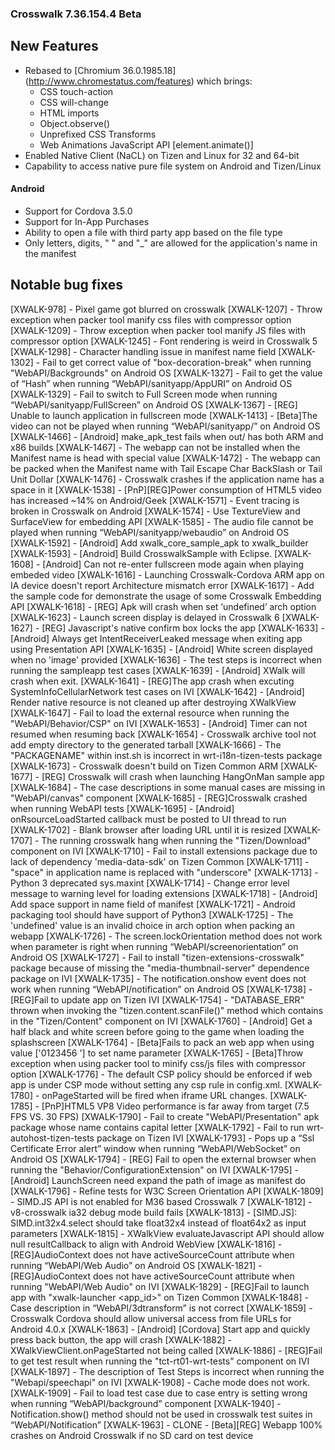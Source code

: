 ### Crosswalk 7.36.154.4 Beta

## New Features

* Rebased to [Chromium 36.0.1985.18] (http://www.chromestatus.com/features) which brings:
   * CSS touch-action
   * CSS will-change
   * HTML imports
   * Object.observe()
   * Unprefixed CSS Transforms
   * Web Animations JavaScript API [element.animate()]
* Enabled Native Client (NaCL) on Tizen and Linux for 32 and 64-bit
* Capability to access native pure file system on Android and Tizen/Linux

#### Android

* Support for Cordova 3.5.0
* Support for In-App Purchases 
* Ability to open a file with third party app based on the file type
* Only letters, digits, " " and "_" are allowed for the application's name in the manifest

## Notable bug fixes

[XWALK-978] - Pixel game got blurred on crosswalk
[XWALK-1207] - Throw exception when packer tool manify css files with compressor option
[XWALK-1209] - Throw exception when packer tool manify JS files with compressor option
[XWALK-1245] - Font rendering is weird in Crosswalk 5
[XWALK-1298] - Character handling issue in manifest name field
[XWALK-1302] - Fail to get correct value of "box-decoration-break" when running "WebAPI/Backgrounds" on Android OS
[XWALK-1327] - Fail to get the value of “Hash” when running “WebAPI/sanityapp/AppURI” on Android OS
[XWALK-1329] - Fail to switch to Full Screen mode when running “WebAPI/sanityapp/FullScreen” on Android OS
[XWALK-1367] - [REG] Unable to launch application in fullscreen mode
[XWALK-1413] - [Beta]The video can not be played when running “WebAPI/sanityapp/” on Android OS
[XWALK-1466] - [Android] make_apk_test fails when out/ has both ARM and x86 builds
[XWALK-1467] - The webapp can not be installed when the Manifest name is head with special value
[XWALK-1472] - The webapp can be packed when the Manifest name with Tail Escape Char BackSlash or Tail Unit Dollar
[XWALK-1476] - Crosswalk crashes if the application name has a space in it
[XWALK-1538] - [PnP][REG]Power consumption of HTML5 video has increased ~14% on Android/Geek
[XWALK-1571] - Event tracing is broken in Crosswalk on Android
[XWALK-1574] - Use TextureView and SurfaceView for embedding API
[XWALK-1585] - The audio file cannot be played when running “WebAPI/sanityapp/webaudio” on Android OS
[XWALK-1592] - [Android] Add xwalk_core_sample_apk to xwalk_builder
[XWALK-1593] - [Android] Build CrosswalkSample with Eclipse.
[XWALK-1608] - [Android] Can not re-enter fullscreen mode again when playing embeded video
[XWALK-1616] - Launching Crosswalk-Cordova ARM app on IA device doesn't report Architecture mismatch error
[XWALK-1617] - Add the sample code for demonstrate the usage of some Crosswalk Embedding API
[XWALK-1618] - [REG] Apk will crash when set ‘undefined’ arch option
[XWALK-1623] - Launch screen display is delayed in Crosswalk 6
[XWALK-1627] - [REG] Javascript's native confirm box locks the app
[XWALK-1633] - [Android] Always get IntentReceiverLeaked message when exiting app using Presentation API
[XWALK-1635] - [Android] White screen displayed when no 'image' provided
[XWALK-1636] - The test steps is incorrect when running the sampleapp test cases
[XWALK-1639] - [Android] XWalk will crash when exit.
[XWALK-1641] - [REG]The app crash when excuting SystemInfoCellularNetwork test cases on IVI
[XWALK-1642] - [Android] Render native resource is not cleaned up after destroying XWalkView
[XWALK-1647] - Fail to load the external resource when running the "WebAPI/Behavior/CSP" on IVI
[XWALK-1653] - [Android] Timer can not resumed when resuming back
[XWALK-1654] - Crosswalk archive tool not add empty directory to the generated tarball
[XWALK-1666] - The "PACKAGENAME" within inst.sh is incorrect in wrt-i18n-tizen-tests package
[XWALK-1673] - Crosswalk doesn't build on Tizen Common ARM
[XWALK-1677] - [REG] Crosswalk will crash when launching HangOnMan sample app
[XWALK-1684] - The case descriptions in some manual cases are missing in "WebAPI/canvas" component
[XWALK-1685] - [REG]Crosswalk crashed when running WebAPI tests
[XWALK-1695] - [Android] onRsourceLoadStarted callback must be posted to UI thread to run
[XWALK-1702] - Blank browser after loading URL until it is resized
[XWALK-1707] - The running crosswalk hang when running the "Tizen/Download" component on IVI
[XWALK-1710] - Fail to install extensions package due to lack of dependency 'media-data-sdk' on Tizen Common
[XWALK-1711] - "space" in application name is replaced with "underscore"
[XWALK-1713] - Python 3 deprecated sys.maxint
[XWALK-1714] - Change error level message to warning level for loading extensions
[XWALK-1718] - [Android] Add space support in name field of manifest
[XWALK-1721] - Android packaging tool should have support of Python3
[XWALK-1725] - The 'undefined' value is an invalid choice in arch option when packing an webapp
[XWALK-1726] - The screen.lockOrientation method does not work when parameter is right when running “WebAPI/screenorientation” on Android OS
[XWALK-1727] - Fail to install "tizen-extensions-crosswalk" package because of missing the "media-thumbnail-server" dependence package on IVI
[XWALK-1735] - The notification.onshow event does not work when running “WebAPI/notification” on Android OS
[XWALK-1738] - [REG]Fail to update app on Tizen IVI
[XWALK-1754] - "DATABASE_ERR" thrown when invoking the "tizen.content.scanFile()" method which contains in the "Tizen/Content" component on IVI
[XWALK-1760] - [Android] Get a half black and white screen before going to the game when loading the splashscreen
[XWALK-1764] - [Beta]Fails to pack an web app when using value ['0123456 '] to set name parameter
[XWALK-1765] - [Beta]Throw exception when using packer tool to minify css/js files with compressor option
[XWALK-1776] - The default CSP policy should be enforced if web app is under CSP mode without setting any csp rule in config.xml.
[XWALK-1780] - onPageStarted will be fired when iframe URL changes.
[XWALK-1785] - [PnP]HTML5 VP8 Video performance is far away from target (7.5 FPS VS. 30 FPS)
[XWALK-1790] - Fail to create "WebAPI/Presentation" apk package whose name contains capital letter
[XWALK-1792] - Fail to run wrt-autohost-tizen-tests package on Tizen IVI
[XWALK-1793] - Pops up a “Ssl Certificate Error alert” window when running “WebAPI/WebSocket” on Android OS
[XWALK-1794] - [REG] Fail to open the external browser when running the "Behavior/ConfigurationExtension" on IVI
[XWALK-1795] - [Android] LaunchScreen need expand the path of image as manifest do
[XWALK-1796] - Refine tests for W3C Screen Orientation API
[XWALK-1809] - SIMD.JS API is not enabled for M36 based Crosswalk 7
[XWALK-1812] - v8-crosswalk ia32 debug mode build fails
[XWALK-1813] - [SIMD.JS]: SIMD.int32x4.select should take float32x4 instead of float64x2 as input parameters
[XWALK-1815] - XWalkView evaluateJavascript API should allow null resultCallback to align with Android WebView
[XWALK-1816] - [REG]AudioContext does not have activeSourceCount attribute when running “WebAPI/Web Audio” on Android OS
[XWALK-1821] - [REG]AudioContext does not have activeSourceCount attribute when running "WebAPI/Web Audio" on IVI
[XWALK-1829] - [REG]Fail to launch app with "xwalk-launcher <app_id>" on Tizen Common
[XWALK-1848] - Case description in “WebAPI/3dtransform” is not correct
[XWALK-1859] - Crosswalk Cordova should allow universal access from file URLs for Android 4.0.x
[XWALK-1863] - [Android] [Cordova] Start app and quickly press back button, the app will crash
[XWALK-1882] - XWalkViewClient.onPageStarted not being called
[XWALK-1886] - [REG]Fail to get test result when running the "tct-rt01-wrt-tests" component on IVI
[XWALK-1897] - The description of Test Steps is incorrect when running the "Webapi/speechapi" on IVI
[XWALK-1908] - Cache mode does not work.
[XWALK-1909] - Fail to load test case due to case entry is setting wrong when running “WebAPI/background” component
[XWALK-1940] - Notification.show() method should not be used in crosswalk test suites in “WebAPI/Notification”
[XWALK-1963] - CLONE - [Beta][REG] Webapp 100% crashes on Android Crosswalk if no SD card on test device